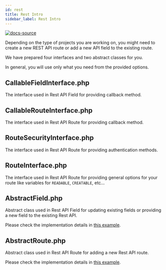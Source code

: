 ```yaml
---
id: rest
title: Rest Intro
sidebar_label: Rest Intro
---
```


[![docs-source](https://img.shields.io/badge/source-eigthshift--libs-blue?style=for-the-badge&logo=php&labelColor=2a2a2a)](https://github.com/infinum/eightshift-libs/tree/3.0.0/)


Depending on the type of projects you are working on, you might need to create a new REST API route or add a new API field to the existing route.

We have prepared four interfaces and two abstract classes for you.

In general, you will use only what you need from the provided options.

## CallableFieldInterface.php

The interface used in Rest API Field for providing callback method.

## CallableRouteInterface.php

The interface used in Rest API Route for providing callback method.

## RouteSecurityInterface.php

The interface used in Rest API Route for providing authentication methods.

## RouteInterface.php

The interface used in Rest API Route for providing general options for your route like variables for `READABLE`, `CREATABLE`, etc...

## AbstractField.php

Abstract class used in Rest API Field for updating existing fields or providing a new field to the existing Rest API.

Please check the implementation details in [this example](rest-field).

## AbstractRoute.php

Abstract class used in Rest API Route for adding a new Rest API route.

Please check the implementation details in [this example](rest-route).

<div class="legacy-badge legacy-badge--v5"></div>
